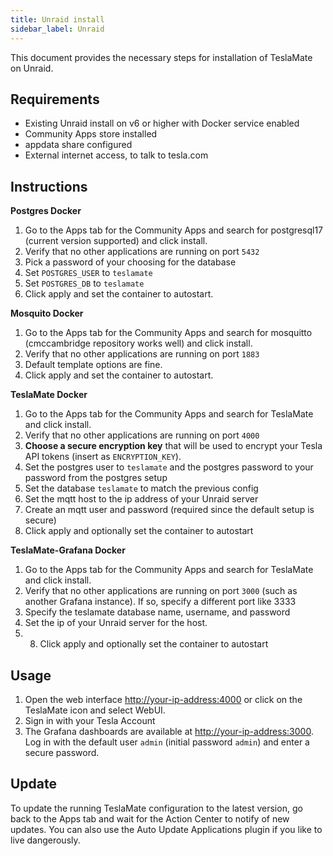 ```yaml
---
title: Unraid install
sidebar_label: Unraid
---
```


This document provides the necessary steps for installation of TeslaMate on Unraid. 
## Requirements

- Existing Unraid install on v6 or higher with Docker service enabled
- Community Apps store installed
- appdata share configured
- External internet access, to talk to tesla.com

## Instructions

**Postgres Docker**
1. Go to the Apps tab for the Community Apps and search for postgresql17 (current version supported) and click install.
2. Verify that no other applications are running on port `5432`
3. Pick a password of your choosing for the database
4. Set `POSTGRES_USER` to `teslamate`
5. Set `POSTGRES_DB` to `teslamate`
6. Click apply and set the container to autostart.

**Mosquito Docker**
1. Go to the Apps tab for the Community Apps and search for mosquitto (cmccambridge repository works well) and click install.
2. Verify that no other applications are running on port `1883`
3. Default template options are fine.
4. Click apply and set the container to autostart.

**TeslaMate Docker**
1. Go to the Apps tab for the Community Apps and search for TeslaMate and click install.
2. Verify that no other applications are running on port `4000`
3. **Choose a secure encryption key** that will be used to encrypt your Tesla API tokens (insert as `ENCRYPTION_KEY`).
4. Set the postgres user to `teslamate` and the postgres password to your password from the postgres setup
5. Set the database `teslamate` to match the previous config
6. Set the mqtt host to the ip address of your Unraid server
7. Create an mqtt user and password (required since the default setup is secure)
8. Click apply and optionally set the container to autostart

**TeslaMate-Grafana Docker**
1. Go to the Apps tab for the Community Apps and search for TeslaMate and click install.
2. Verify that no other applications are running on port `3000` (such as another Grafana instance). If so, specify a different port like 3333
3. Specify the teslamate database name, username, and password
4. Set the ip of your Unraid server for the host.
5. 8. Click apply and optionally set the container to autostart

## Usage

1. Open the web interface [http://your-ip-address:4000](http://localhost:4000) or click on the TeslaMate icon and select WebUI.
2. Sign in with your Tesla Account
3. The Grafana dashboards are available at [http://your-ip-address:3000](http://localhost:3000). Log in with the default user `admin` (initial password `admin`) and enter a secure password.

## Update

To update the running TeslaMate configuration to the latest version, go back to the Apps tab and wait for the Action Center to notify of new updates. You can also use the Auto Update Applications plugin if you like to live dangerously.
